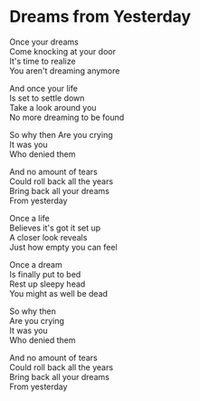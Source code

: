 # Dreams from Yesterday  

Once your dreams  
Come knocking at your door  
It's time to realize  
You aren't dreaming anymore  

And once your life  
Is set to settle down  
Take a look around you  
No more dreaming to be found  

So why then
Are you crying  
It was you  
Who denied them  

And no amount of tears  
Could roll back all the years  
Bring back all your dreams  
From yesterday  

Once a life  
Believes it's got it set up  
A closer look reveals  
Just how empty you can feel  

Once a dream  
Is finally put to bed  
Rest up sleepy head  
You might as well be dead  

So why then  
Are you crying  
It was you  
Who denied them  

And no amount of tears  
Could roll back all the years  
Bring back all your dreams  
From yesterday  
